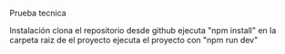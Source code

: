 Prueba tecnica 


Instalación
    clona el repositorio desde github
    ejecuta "npm install" en la carpeta raiz de el proyecto
    ejecuta el proyecto con "npm run dev"
    